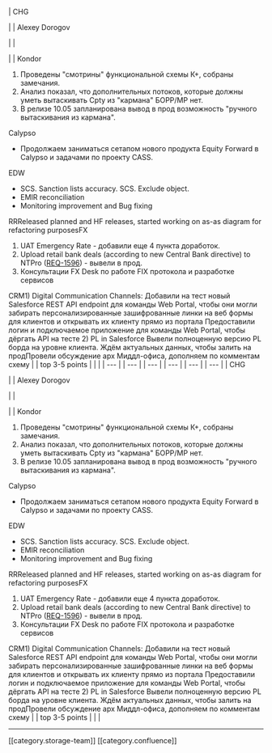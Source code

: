 





| CHG

 | 
| Alexey Dorogov

 | 
|    

 | 
| Kondor
1. Проведены "смотрины" функциональной схемы К+, собраны замечания.
1. Анализ показал, что дополнительных потоков, которые должны уметь вытаскивать Cpty из "кармана" БОРР/МР нет.
1. В релизе 10.05 запланирована вывод в прод возможность "ручного вытаскивания из кармана".

Calypso<ul><li>Продолжаем заниматься сетапом нового продукта Equity Forward в Calypso и задачами по проекту CASS. </li></ul>EDW<ul><li>SCS. Sanction lists accuracy. SCS. Exclude object.</li><li>EMIR reconciliation</li><li>Monitoring improvement and Bug fixing</li></ul>RRReleased planned and HF releases, started working on as-as diagram for refactoring purposesFX
1. UAT Emergency Rate - добавили еще 4 пункта доработок. 
1. Upload retail bank deals (according to new Central Bank directive) to NTPro ([REQ-1596](http://jira/browse/REQ-1596)) - вывели в прод. 
1. Консультации FX Desk по работе FIX протокола и разработке сервисов

CRM1) Digital Communication Channels: Добавили на тест новый Salesforce REST API endpoint для команды Web Portal, чтобы они могли забирать персонализированные зашифрованные линки на веб формы для клиентов и открывать их клиенту прямо из портала Предоставили логин и подключаемое приложение для команды Web Portal, чтобы дёргать API на тесте 2) PL in Salesforce  Вывели полноценную версию PL борда на уровне клиента. Ждём актуальных данных, чтобы залить на продПровели обсуждение арх Миддл-офиса, дополняем по комментам схему | 
| top 3-5 points | 
|  | 
|  --- | 
|  --- | 
|  --- | 
|  --- | 
|  --- | 
|  --- | 
| CHG

 | 
| Alexey Dorogov

 | 
|    

 | 
| Kondor
1. Проведены "смотрины" функциональной схемы К+, собраны замечания.
1. Анализ показал, что дополнительных потоков, которые должны уметь вытаскивать Cpty из "кармана" БОРР/МР нет.
1. В релизе 10.05 запланирована вывод в прод возможность "ручного вытаскивания из кармана".

Calypso<ul><li>Продолжаем заниматься сетапом нового продукта Equity Forward в Calypso и задачами по проекту CASS. </li></ul>EDW<ul><li>SCS. Sanction lists accuracy. SCS. Exclude object.</li><li>EMIR reconciliation</li><li>Monitoring improvement and Bug fixing</li></ul>RRReleased planned and HF releases, started working on as-as diagram for refactoring purposesFX
1. UAT Emergency Rate - добавили еще 4 пункта доработок. 
1. Upload retail bank deals (according to new Central Bank directive) to NTPro ([REQ-1596](http://jira/browse/REQ-1596)) - вывели в прод. 
1. Консультации FX Desk по работе FIX протокола и разработке сервисов

CRM1) Digital Communication Channels: Добавили на тест новый Salesforce REST API endpoint для команды Web Portal, чтобы они могли забирать персонализированные зашифрованные линки на веб формы для клиентов и открывать их клиенту прямо из портала Предоставили логин и подключаемое приложение для команды Web Portal, чтобы дёргать API на тесте 2) PL in Salesforce  Вывели полноценную версию PL борда на уровне клиента. Ждём актуальных данных, чтобы залить на продПровели обсуждение арх Миддл-офиса, дополняем по комментам схему | 
| top 3-5 points | 
|  | 







*****

[[category.storage-team]] 
[[category.confluence]] 
